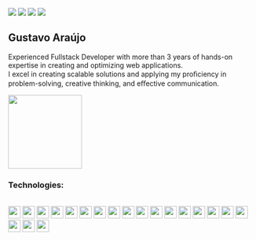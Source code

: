 [<img src="https://img.shields.io/badge/linkedin-%230077B5.svg?&style=for-the-badge&logo=linkedin&logoColor=white" />](https://www.linkedin.com/in/GugaAraujo/) 
[<img src="https://img.shields.io/badge/-email-red.svg?&style=for-the-badge&logo=gmail&logoColor=white" />](mailto:gustavoaraujo.dev@gmail.com)
[<img src="https://img.shields.io/badge/-medium-green.svg?&style=for-the-badge&logo=medium&logoColor=white" />](https://guga-araujo.medium.com)
[<img src="https://img.shields.io/badge/portfolio-guga--araujo.dev.br-important.svg?&style=for-the-badge&logoColor=white" />](https://www.guga-araujo.dev.br)


## Gustavo Araújo

Experienced Fullstack Developer with more than 3 years of hands-on expertise in creating and
optimizing web applications.<br> 
I excel in creating scalable solutions and applying my proﬁciency in
problem-solving, creative thinking, and eﬀective communication.<br> 


<p align="justify">
<!--   <a href="https://github.com/GugaAraujo/github-readme-stats">
    <img
      height="150"
      src="https://github-readme-stats.vercel.app/api?username=GugaAraujo&count_private=true&show_icons=true&custom_title=Github%20Status&show=issues&theme=radical"
    />
  </a> -->
   <a href="https://github.com/GugaAraujo/github-readme-stats">
    <img
      height="150"
      src="https://github-readme-stats.vercel.app/api/top-langs/?username=GugaAraujo&layout=compact&theme=radical" />
  </a>  
</p>
   
### Technologies:
<div style="display: inline_block"><br>
  <code><img height="25" src="https://cdn.jsdelivr.net/gh/devicons/devicon/icons/javascript/javascript-original.svg"></code>
  <code><img height="25" src="https://cdn.jsdelivr.net/gh/devicons/devicon/icons/typescript/typescript-original.svg"></code>
  <code><img height="25" src="https://cdn.jsdelivr.net/gh/devicons/devicon/icons/nodejs/nodejs-original.svg"></code>
  <code><img height="25" src="https://cdn.jsdelivr.net/gh/devicons/devicon/icons/nestjs/nestjs-plain.svg"></code>
  <code><img height="25" src="https://cdn.jsdelivr.net/gh/devicons/devicon/icons/mongodb/mongodb-original.svg"></code>
  <code><img height="25" src="https://cdn.jsdelivr.net/gh/devicons/devicon/icons/mysql/mysql-original.svg"></code>
  <code><img height="25" src="https://cdn.jsdelivr.net/gh/devicons/devicon/icons/postgresql/postgresql-original.svg"></code>
  <code><img height="25" src="https://cdn.jsdelivr.net/gh/devicons/devicon/icons/docker/docker-original.svg"></code>
  <code><img height="25" src="https://cdn.jsdelivr.net/gh/devicons/devicon/icons/linux/linux-original.svg"></code>
  <code><img height="25" src="https://cdn.jsdelivr.net/gh/devicons/devicon/icons/terraform/terraform-original.svg"></code>
  <code><img height="25" src="https://cdn.jsdelivr.net/gh/devicons/devicon/icons/kubernetes/kubernetes-plain.svg"></code>
  <code><img height="25" src="https://cdn.jsdelivr.net/gh/devicons/devicon/icons/amazonwebservices/amazonwebservices-original.svg"></code>
  <code><img height="25" src="https://cdn.jsdelivr.net/gh/devicons/devicon/icons/html5/html5-original.svg"></code>
  <code><img height="25" src="https://cdn.jsdelivr.net/gh/devicons/devicon/icons/css3/css3-original.svg"></code>
  <code><img height="25" src="https://cdn.jsdelivr.net/gh/devicons/devicon/icons/vuejs/vuejs-original.svg"></code>
  <code><img height="25" src="https://cdn.jsdelivr.net/gh/devicons/devicon/icons/nuxtjs/nuxtjs-original.svg"></code>
  <code><img height="25" src="https://cdn.jsdelivr.net/gh/devicons/devicon/icons/react/react-original.svg"></code>
  <code><img height="25" src="https://cdn.jsdelivr.net/gh/devicons/devicon/icons/redux/redux-original.svg"></code>
  <code><img height="25" src="https://cdn.jsdelivr.net/gh/devicons/devicon/icons/sass/sass-original.svg"></code>
  <code><img height="25" src="https://cdn.jsdelivr.net/gh/devicons/devicon/icons/bootstrap/bootstrap-original.svg"></code>
</div>
